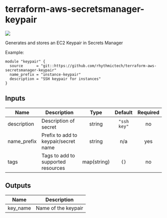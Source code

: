 # terraform-aws-secretsmanager-keypair

[![](https://github.com/rhythmictech/terraform-aws-secretsmanager-keypair/workflows/check/badge.svg)](https://github.com/rhythmictech/terraform-aws-secretsmanager-keypair/actions)

Generates and stores an EC2 Keypair in Secrets Manager

Example:

```
module "keypair" {
  source      = "git::https://github.com/rhythmictech/terraform-aws-secretsmanager-keypair"
  name_prefix = "instance-keypair"
  description = "SSH keypair for instances"
}

```

<!-- BEGINNING OF PRE-COMMIT-TERRAFORM DOCS HOOK -->
## Inputs

| Name | Description | Type | Default | Required |
|------|-------------|:----:|:-----:|:-----:|
| description | Description of secret | string | `"ssh key"` | no |
| name\_prefix | Prefix to add to keypair/secret name | string | n/a | yes |
| tags | Tags to add to supported resources | map(string) | `{}` | no |

## Outputs

| Name | Description |
|------|-------------|
| key\_name | Name of the keypair |

<!-- END OF PRE-COMMIT-TERRAFORM DOCS HOOK -->
